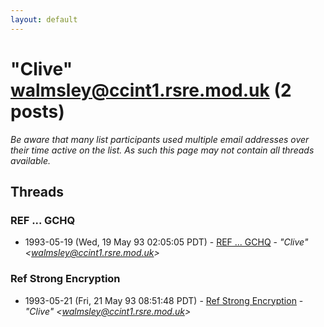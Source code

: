 ```yaml
---
layout: default
---
```


# "Clive" <walmsley@ccint1.rsre.mod.uk> (2 posts)

_Be aware that many list participants used multiple email addresses over their time active on the list. As such this page may not contain all threads available._

## Threads

### REF ... GCHQ
+ 1993-05-19 (Wed, 19 May 93 02:05:05 PDT) - [REF ... GCHQ](/archive/1993/05/47d07b9b631ee53ccc145e2b11b64d46bab180c7f67c5dcecf1c2ea5d348ecb2) - _"Clive" \<walmsley@ccint1.rsre.mod.uk\>_

### Ref Strong Encryption
+ 1993-05-21 (Fri, 21 May 93 08:51:48 PDT) - [Ref Strong Encryption](/archive/1993/05/176d77fd95568d937334c1ba945f5a7683815ae9adaec33af2dc74dfa4fbe8d9) - _"Clive" \<walmsley@ccint1.rsre.mod.uk\>_


